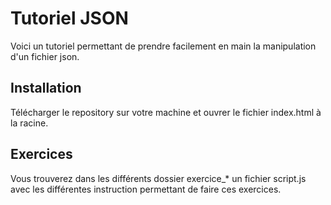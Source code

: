 # Tutoriel JSON
Voici un tutoriel permettant de prendre facilement en main la manipulation d'un fichier json.
## Installation
Télécharger le repository sur votre machine et ouvrer le fichier index.html à la racine.

## Exercices
Vous trouverez dans les différents dossier exercice_* un fichier script.js avec les différentes instruction permettant de faire ces exercices.
